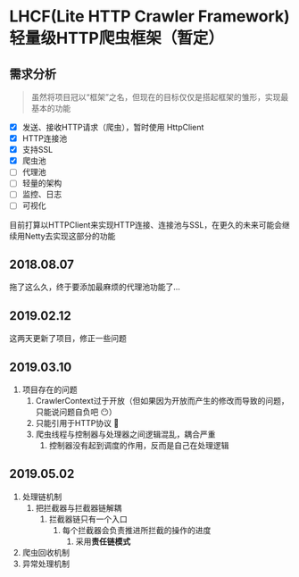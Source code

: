 # LHCF(Lite HTTP Crawler Framework)轻量级HTTP爬虫框架（暂定）

## 需求分析

> 虽然将项目冠以“框架”之名，但现在的目标仅仅是搭起框架的雏形，实现最基本的功能

- [x] 发送、接收HTTP请求（爬虫），暂时使用 HttpClient
- [x] HTTP连接池
- [x] 支持SSL
- [x] 爬虫池
- [ ] 代理池
- [ ] 轻量的架构
- [ ] 监控、日志
- [ ] 可视化

目前打算以HTTPClient来实现HTTP连接、连接池与SSL，在更久的未来可能会继续用Netty去实现这部分的功能

## 2018.08.07

拖了这么久，终于要添加最麻烦的代理池功能了...

## 2019.02.12

这两天更新了项目，修正一些问题

## 2019.03.10

1. 项目存在的问题
   1. CrawlerContext过于开放（但如果因为开放而产生的修改而导致的问题，只能说问题自负吧 😶）
   2. 只能引用于HTTP协议 🐔
   3. 爬虫线程与控制器与处理器之间逻辑混乱，耦合严重
      1. 控制器没有起到调度的作用，反而是自己在处理逻辑

## 2019.05.02

1. 处理链机制
   1. 把拦截器与拦截器链解耦
      1. 拦截器链只有一个入口
         1. 每个拦截器会负责推进所拦截的操作的进度
            1. 采用**责任链模式**
2. 爬虫回收机制
3. 异常处理机制
